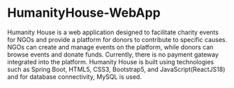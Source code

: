 # HumanityHouse-WebApp
Humanity House is a web application designed to facilitate charity events for NGOs and provide a platform for donors to contribute to specific causes. NGOs can create and manage events on the platform, while donors can browse events and donate funds. Currently, there is no payment gateway integrated into the platform. Humanity House is built using technologies such as Spring Boot, HTML5, CSS3, Bootstrap5, and JavaScript(ReactJS18) and for database connectivity, MySQL is used.
